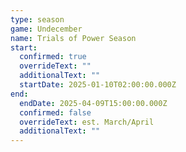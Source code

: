 ```yaml
---
type: season
game: Undecember
name: Trials of Power Season
start:
  confirmed: true
  overrideText: ""
  additionalText: ""
  startDate: 2025-01-10T02:00:00.000Z
end:
  endDate: 2025-04-09T15:00:00.000Z
  confirmed: false
  overrideText: est. March/April
  additionalText: ""
---
```

